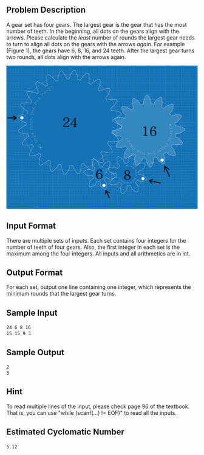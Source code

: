## Problem Description ##
A gear set has four gears.
The largest gear is the gear that has the most number of teeth.
In the beginning, all dots on the gears align with the arrows.
Please calculate the *least* number of rounds the largest gear needs to turn to align all dots on the gears with the arrows *again*.
For example (Figure 1), the gears have 6, 8, 16, and 24 teeth.
After the largest gear turns two rounds, all dots align with the arrows again.

![Figure 1](50226.png)

## Input Format ##
There are multiple sets of inputs.
Each set contains four integers for the number of teeth of four gears.
Also, the first integer in each set is the maximum among the four integers.
All inputs and all arithmetics are in int.

## Output Format ##
For each set, output one line containing one integer, which represents the minimum rounds that the largest gear turns.

## Sample Input ##
```
24 6 8 16
15 15 9 3
```

## Sample Output ##
```
2
3
```

## Hint ##
To read multiple lines of the input, please check page 96 of the textbook.
That is, you can use "while (scanf(...) != EOF)" to read all the inputs.

## Estimated Cyclomatic Number ##
```
5.12
```
